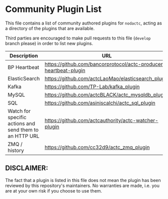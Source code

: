 # Community Plugin List

This file contains a list of community authored plugins for `nodactc`, acting as a directory of the plugins that are available.

Third parties are encouraged to make pull requests to this file (`develop` branch please) in order to list new plugins.

| Description | URL |
| ----------- | --- |
| BP Heartbeat  | https://github.com/bancorprotocol/actc-producer-heartbeat-plugin |
| ElasticSearch | https://github.com/actcLaoMao/elasticsearch_plugin |
| Kafka | https://github.com/TP-Lab/kafka_plugin |
| MySQL | https://github.com/actcBLACK/actc_mysqldb_plugin |
| SQL | https://github.com/asiniscalchi/actc_sql_plugin |
| Watch for specific actions and send them to an HTTP URL | https://github.com/actcauthority/actc-watcher-plugin |
| ZMQ / history | https://github.com/cc32d9/actc_zmq_plugin |

## DISCLAIMER:

The fact that a plugin is listed in this file does not mean the plugin has been reviewed by this repository's maintainers.  No warranties are made, i.e. you are at your own risk if you choose to use them.
